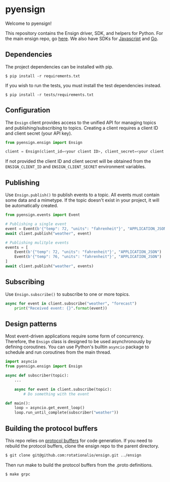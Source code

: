 # pyensign
Welcome to pyensign!

This repository contains the Ensign driver, SDK, and helpers for Python. For the main ensign repo, go [here](https://github.com/rotationalio/ensign). We also have SDKs for [Javascript](https://github.com/rotationalio/ensignjs) and [Go](https://github.com/rotationalio/goensign).

## Dependencies

The project dependencies can be installed with pip.

```
$ pip install -r requirements.txt
```

If you wish to run the tests, you must install the test dependencies instead.

```
$ pip install -r tests/requirements.txt
```

## Configuration

The `Ensign` client provides access to the unified API for managing topics and publishing/subscribing to topics. Creating a client requires a client ID and client secret (your API key).

```python
from pyensign.ensign import Ensign

client = Ensign(client_id=<your client ID>, client_secret=<your client secret>)
```

If not provided the client ID and client secret will be obtained from the `ENSIGN_CLIENT_ID` and `ENSIGN_CLIENT_SECRET` environment variables.

## Publishing

Use `Ensign.publish()` to publish events to a topic. All events must contain some data and a mimetype. If the topic doesn't exist in your project, it will be automatically created.

```python
from pyensign.events import Event

# Publishing a single event
event = Event(b'{"temp": 72, "units": "fahrenheit"}', "APPLICATION_JSON")
await client.publish("weather", event)

# Publishing mulitple events
events = [
    Event(b'{"temp": 72, "units": "fahrenheit"}', "APPLICATION_JSON")
    Event(b'{"temp": 76, "units": "fahrenheit"}', "APPLICATION_JSON")
]
await client.publish("weather", events)
```

## Subscribing

Use `Ensign.subscribe()` to subscribe to one or more topics.

```python
async for event in client.subscribe("weather", "forecast")
    print("Received event: {}".format(event))
```

## Design patterns

Most event-driven applications require some form of concurrency. Therefore, the `Ensign` class is designed to be used asynchronously by defining coroutines. You can use Python's builtin `asyncio` package to schedule and run coroutines from the main thread.

```python
import asyncio
from pyensign.ensign import Ensign

async def subscriber(topic):
    ...

    async for event in client.subscribe(topic):
        # Do something with the event

def main():
    loop = asyncio.get_event_loop()
    loop.run_until_complete(subscriber("weather"))
```

## Building the protocol buffers

This repo relies on [protocol buffers](https://protobuf.dev/) for code generation. If you need to rebuild the protocol buffers, clone the ensign repo to the parent directory.

```bash
$ git clone git@github.com:rotationalio/ensign.git ../ensign
```

Then run make to build the protocol buffers from the .proto definitions.

```
$ make grpc
```